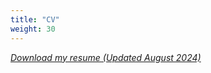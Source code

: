 ```yaml
---
title: "CV"
weight: 30
---
```


[_Download my resume (Updated August 2024)_](/files/CV_Seropian_Thomas_202408.pdf)

